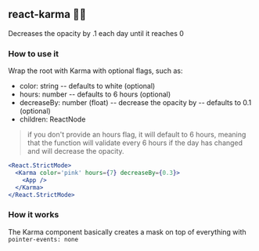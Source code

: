 ## react-karma 😵‍💫

Decreases the opacity by .1 each day until it reaches 0

### How to use it

Wrap the root with Karma with optional flags, such as:

- color: string -- defaults to white (optional)
- hours: number -- defaults to 6 hours (optional)
- decreaseBy: number (float) -- decrease the opacity by -- defaults to 0.1 (optional)
- children: ReactNode

> if you don't provide an hours flag, it will default to 6 hours, meaning that the function will validate every 6 hours if the day has changed and will decrease the opacity.

```jsx
<React.StrictMode>
  <Karma color='pink' hours={7} decreaseBy={0.3}>
    <App />
  </Karma>
</React.StrictMode>
```

### How it works

The Karma component basically creates a mask on top of everything with `pointer-events: none`
